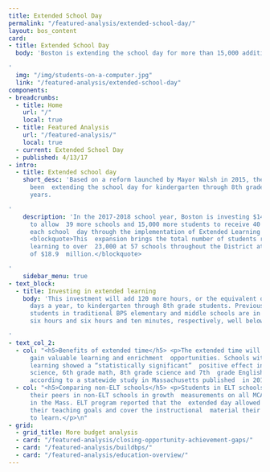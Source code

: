 ```yaml
---
title: Extended School Day
permalink: "/featured-analysis/extended-school-day/"
layout: bos_content
card:
- title: Extended School Day
  body: 'Boston is extending the school day for more than 15,000 additional students

'
  img: "/img/students-on-a-computer.jpg"
  link: "/featured-analysis/extended-school-day"
components:
- breadcrumbs:
  - title: Home
    url: "/"
    local: true
  - title: Featured Analysis
    url: "/featured-analysis/"
    local: true
  - current: Extended School Day
  - published: 4/13/17
- intro:
  - title: Extended school day
    short_desc: 'Based on a reform launched by Mayor Walsh in 2015, the district has
      been  extending the school day for kindergarten through 8th grade schools over  three
      years.

'
    description: 'In the 2017-2018 school year, Boston is investing $14.2 million
      to allow  39 more schools and 15,000 more students to receive 40 minutes more
      each school  day through the implementation of Extended Learning Time (ELT).
      <blockquote>This  expansion brings the total number of students receiving extended
      learning to over  23,000 at 57 schools throughout the District at a total investment
      of $18.9  million.</blockquote>

'
    sidebar_menu: true
- text_block:
  - title: Investing in extended learning
    body: 'This investment will add 120 more hours, or the equivalent of 20 additional  school
      days a year, to kindergarten through 8th grade students. Previous to this  reform,
      students in traditional BPS elementary and middle schools are in class  for
      six hours and six hours and ten minutes, respectively, well below the national  average.

'
- text_col_2:
  - col: "<h5>Benefits of extended time</h5> <p>The extended time will help more students
      gain valuable learning and enrichment  opportunities. Schools with extended
      learning showed a “statistically significant”  positive effect in 5th grade
      science, 6th grade math, 8th grade science and 7th  grade English Language Arts,
      according to a statewide study in Massachusetts published  in 2012.</p>\n"
  - col: "<h5>Comparing non-ELT schools</h5> <p>Students in ELT schools also outperformed
      their peers in non-ELT schools in growth  measurements on all MCAS tests. Teachers
      in the Mass. ELT program reported that the  extended day allowed them to accomplish
      their teaching goals and cover the instructional  material their students need
      to learn.</p>\n"
- grid:
  - grid_title: More budget analysis
  - card: "/featured-analysis/closing-opportunity-achievement-gaps/"
  - card: "/featured-analysis/buildbps/"
  - card: "/featured-analysis/education-overview/"
---
```


